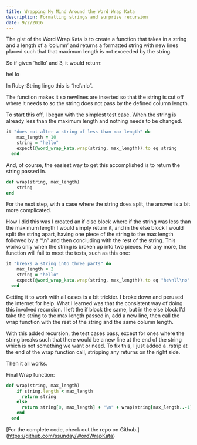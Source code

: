 ```yaml
---
title: Wrapping My Mind Around the Word Wrap Kata
description: Formatting strings and surprise recursion
date: 9/2/2016
---
```


The gist of the Word Wrap Kata is to create a function that takes in a string and a length of a ‘column’ and returns a formatted string with new lines placed such that that maximum length is not exceeded by the string.

So if given ‘hello’ and 3, it would return:

hel
lo

In Ruby-String lingo this is “hel\nlo”.

The function makes it so newlines are inserted so that the string is cut off where it needs to so the string does not pass by the defined column length.

To start this off, I began with the simplest test case. When the string is already less than the maximum length and nothing needs to be changed.

```ruby
it "does not alter a string of less than max length" do
    max_length = 10
    string = "hello"
    expect(@word_wrap_kata.wrap(string, max_length)).to eq string
  end
```

And, of course, the easiest way to get this accomplished is to return the string passed in.

```ruby
def wrap(string, max_length)
    string
end
```

For the next step, with a case where the string does split, the answer is a bit more complicated.

How I did this was I created an if else block where if the string was less than the maximum length I would simply return it, and in the else block I would split the string apart, having one piece of the string to the max length followed by a “\n” and then concluding with the rest of the string. This works only when the string is broken up into two pieces. For any more, the function will fail to meet the tests, such as this one:

```ruby
it "breaks a string into three parts" do
    max_length = 2
    string = "hello"
    expect(@word_wrap_kata.wrap(string, max_length)).to eq "he\nll\no"
  end
```

Getting it to work with all cases is a bit trickier. I broke down and perused the internet for help. What I learned was that the consistent way of doing this involved recursion. I left the if block the same, but in the else block I’d take the string to the max length passed in, add a new line, then call the wrap function with the rest of the string and the same column length.

With this added recursion, the test cases pass, except for ones where the string breaks such that there would be a new line at the end of the string which is not something we want or need. To fix this, I just added a .rstrip at the end of the wrap function call, stripping any returns on the right side.

Then it all works.

Final Wrap function:

```ruby
def wrap(string, max_length)
    if string.length < max_length
      return string
    else
      return string[0, max_length] + "\n" + wrap(string[max_length..-1], max_length).rstrip
    end
  end
```

[For the complete code, check out the repo on Github.] (https://github.com/ssunday/WordWrapKata)

